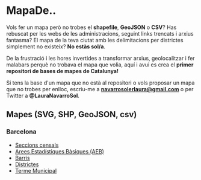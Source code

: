 # MapaDe..
Vols fer un mapa però no trobes el **shapefile**, **GeoJSON** o **CSV**? Has rebuscat per les webs de les administracions, seguint links trencats i arxius fantasma? El mapa de la teva ciutat amb les delimitacions per districtes simplement no existeix? **No estàs sol/a**. 

De la frustració i les hores invertides a transformar arxius, geolocalitzar i fer malabars perquè no trobava el mapa que volia, aquí i avui es crea el **primer repositori de bases de mapes de Catalunya!**

Si tens la base d'un mapa que no està al repositori o vols proposar un mapa que no trobes per enlloc, escriu-me a **navarrosolerlaura@gmail.com** o per Twitter a **@LauraNavarroSol**.

## Mapes (SVG, SHP, GeoJSON, csv)
### Barcelona
* [Seccions censals](https://github.com/mapadatabase/hello-world/tree/main/Barcelona/seccions-censals-bcn)
* [Arees Estadístiques Bàsiques (AEB)](https://github.com/mapadatabase/hello-world/tree/main/Barcelona/AEB-bcn)
* [Barris](https://github.com/mapadatabase/hello-world/tree/main/Barcelona/barris-bcn)
* [Districtes](https://github.com/mapadatabase/hello-world/tree/main/Barcelona/districtes-bcn)
* [Terme Municipal](https://github.com/mapadatabase/hello-world/tree/main/Barcelona/terme-municipal-bcn)
